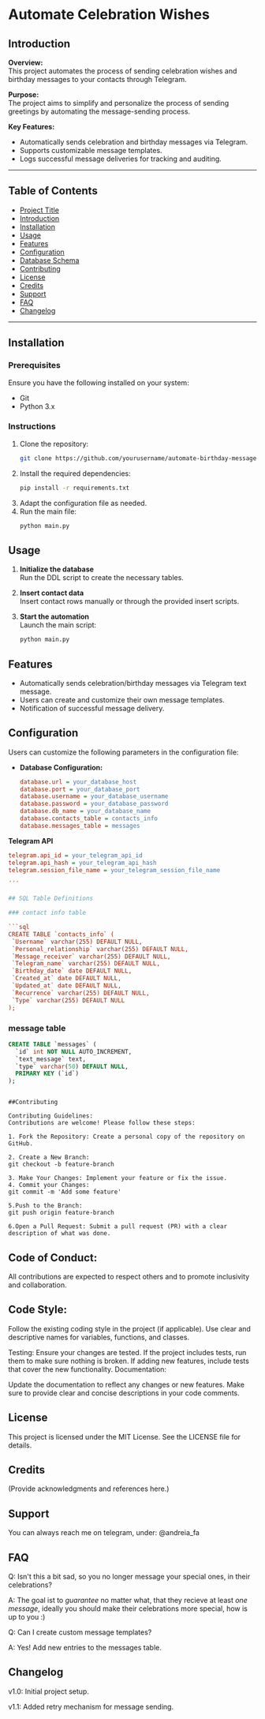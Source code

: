 # Automate Celebration Wishes

## Introduction

**Overview:**  
This project automates the process of sending celebration wishes and birthday messages to your contacts through Telegram.

**Purpose:**  
The project aims to simplify and personalize the process of sending greetings by automating the message-sending process.

**Key Features:**
- Automatically sends celebration and birthday messages via Telegram.
- Supports customizable message templates.
- Logs successful message deliveries for tracking and auditing.

---

## Table of Contents

- [Project Title](#automate-celebration-wishes)
- [Introduction](#introduction)
- [Installation](#installation)
- [Usage](#usage)
- [Features](#features)
- [Configuration](#configuration)
- [Database Schema](#database-schema)
- [Contributing](#contributing)
- [License](#license)
- [Credits](#credits)
- [Support](#support)
- [FAQ](#faq)
- [Changelog](#changelog)

---

## Installation

### Prerequisites

Ensure you have the following installed on your system:
- Git
- Python 3.x

### Instructions

1. Clone the repository:
   ```bash
   git clone https://github.com/yourusername/automate-birthday-messages.git

  2. Install the required dependencies:
     ```bash
     pip install -r requirements.txt
     ```
  3. Adapt the configuration file as needed.
  4. Run the main file:
     ```bash
     python main.py
     ```

## Usage

1. **Initialize the database**  
   Run the DDL script to create the necessary tables.

2. **Insert contact data**  
   Insert contact rows manually or through the provided insert scripts.

3. **Start the automation**  
   Launch the main script:
   ```bash
   python main.py


## Features
- Automatically sends celebration/birthday messages via Telegram text message.
- Users can create and customize their own message templates.
- Notification of successful message delivery.

## Configuration
Users can customize the following parameters in the configuration file:

- **Database Configuration:**
  ```ini
  database.url = your_database_host
  database.port = your_database_port
  database.username = your_database_username
  database.password = your_database_password
  database.db_name = your_database_name
  database.contacts_table = contacts_info
  database.messages_table = messages

**Telegram API**
 ```ini
telegram.api_id = your_telegram_api_id  
telegram.api_hash = your_telegram_api_hash  
telegram.session_file_name = your_telegram_session_file_name  

´´´

## SQL Table Definitions

### contact info table

```sql
CREATE TABLE `contacts_info` (
  `Username` varchar(255) DEFAULT NULL,
  `Personal_relationship` varchar(255) DEFAULT NULL,
  `Message_receiver` varchar(255) DEFAULT NULL,
  `Telegram_name` varchar(255) DEFAULT NULL,
  `Birthday_date` date DEFAULT NULL,
  `Created_at` date DEFAULT NULL,
  `Updated_at` date DEFAULT NULL,
  `Recurrence` varchar(255) DEFAULT NULL,
  `Type` varchar(255) DEFAULT NULL
);
```

### message table

```sql
CREATE TABLE `messages` (
  `id` int NOT NULL AUTO_INCREMENT,
  `text_message` text,
  `type` varchar(50) DEFAULT NULL,
  PRIMARY KEY (`id`)
);
```
```

##Contributing

Contributing Guidelines:
Contributions are welcome! Please follow these steps:

1. Fork the Repository: Create a personal copy of the repository on GitHub.

2. Create a New Branch:
git checkout -b feature-branch

3. Make Your Changes: Implement your feature or fix the issue.
4. Commit your Changes:
git commit -m 'Add some feature'

5.Push to the Branch:
git push origin feature-branch

6.Open a Pull Request: Submit a pull request (PR) with a clear description of what was done.

```

## Code of Conduct:
All contributions are expected to respect others and to promote inclusivity and collaboration.

## Code Style:

Follow the existing coding style in the project (if applicable).
Use clear and descriptive names for variables, functions, and classes.

Testing:
Ensure your changes are tested. If the project includes tests, run them to make sure nothing is broken.
If adding new features, include tests that cover the new functionality.
Documentation:

Update the documentation to reflect any changes or new features.
Make sure to provide clear and concise descriptions in your code comments.

## License
This project is licensed under the MIT License. See the LICENSE file for details.

## Credits
(Provide acknowledgments and references here.)

## Support
You can always reach me on telegram, under: @andreia_fa

## FAQ

Q: Isn't this a bit sad, so you no longer message your special ones, in their celebrations?

A: The goal ist to *guarantee* no matter what, that they recieve at least *one message*, 
ideally you should make their celebrations more special, how is up to you :) 

Q: Can I create custom message templates?

A: Yes! Add new entries to the messages table.

## Changelog
v1.0: Initial project setup.

v1.1: Added retry mechanism for message sending.
